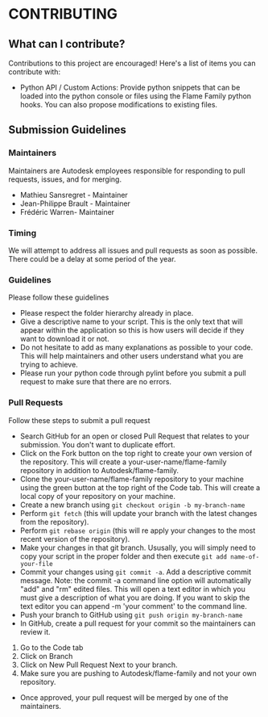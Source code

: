 # CONTRIBUTING

## What can I contribute?

Contributions to this project are encouraged! Here's a list of items you can contribute with:

* Python API / Custom Actions: Provide python snippets that can be loaded into the python console or files using the Flame Family python hooks. You can also propose modifications to existing files.


## Submission Guidelines

### Maintainers

Maintainers are Autodesk employees responsible for responding to pull requests, issues, and for merging.

* Mathieu Sansregret - Maintainer
* Jean-Philippe Brault - Maintainer
* Frédéric Warren- Maintainer
 

### Timing

We will attempt to address all issues and pull requests as soon as possible. There could be a delay at some period of the year.


### Guidelines

Please follow these guidelines

* Please respect the folder hierarchy already in place.
* Give a descriptive name to your script. This is the only text that will appear within the application so this is how users will decide if they want to download it or not.
* Do not hesitate to add as many explanations as possible to your code. This will help maintainers and other users understand what you are trying to achieve.
* Please run your python code through pylint before you submit a pull request to make sure that there are no errors.
 

### Pull Requests

Follow these steps to submit a pull request

* Search GitHub for an open or closed Pull Request that relates to your submission. You don't want to duplicate effort.
* Click on the Fork button on the top right to create your own version of the repository. This will create a your-user-name/flame-family repository in addition to Autodesk/flame-family.
* Clone the your-user-name/flame-family repository to your machine using the green button at the top right of the Code tab. This will create a local copy of your repository on your machine.
* Create a new branch using `git checkout origin -b my-branch-name`
* Perform `git fetch` (this will update your branch with the latest changes from the repository).
* Perform `git rebase origin` (this will re apply your changes to the most recent version of the repository).
* Make your changes in that git branch. Ususally, you will simply need to copy your script in the proper folder and then execute `git add name-of-your-file`
* Commit your changes using `git commit -a`. Add a descriptive commit message. Note: the commit -a command line option will automatically "add" and "rm" edited files. This will open a text editor in which you must give a description of what you are doing. If you want to skip the text editor you can append -m 'your comment' to the command line.
* Push your branch to GitHub using `git push origin my-branch-name`
* In GitHub, create a pull request for your commit so the maintainers can review it.
 1. Go to the Code tab
 2. Click on Branch
 3. Click on New Pull Request Next to your branch.
 4. Make sure you are pushing to Autodesk/flame-family and not your own repository.
* Once approved, your pull request will be merged by one of the maintainers.
